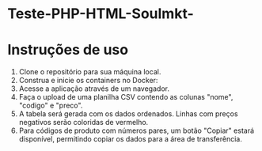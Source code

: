 # Teste-PHP-HTML-Soulmkt-
# Instruções de uso

1. Clone o repositório para sua máquina local.
2. Construa e inicie os containers no Docker:
3. Acesse a aplicação através de um navegador.
4. Faça o upload de uma planilha CSV contendo as colunas "nome", "codigo" e "preco".
5. A tabela será gerada com os dados ordenados. Linhas com preços negativos serão coloridas de vermelho.
6. Para códigos de produto com números pares, um botão "Copiar" estará disponível, permitindo copiar os dados para a área de transferência.

